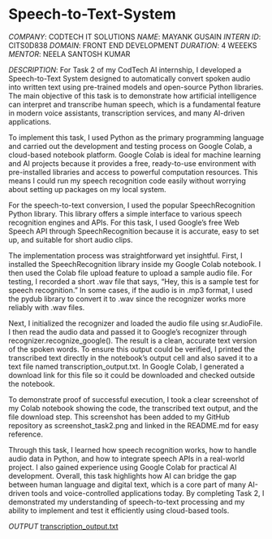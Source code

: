 # Speech-to-Text-System
*COMPANY*: CODTECH IT SOLUTIONS
*NAME*: MAYANK GUSAIN
*INTERN ID*: CITS0D838
*DOMAIN*: FRONT END DEVELOPMENT
*DURATION*: 4 WEEEKS
*MENTOR*: NEELA SANTOSH KUMAR

*DESCRIPTION*: For Task 2 of my CodTech AI internship, I developed a Speech-to-Text System designed to automatically convert spoken audio into written text using pre-trained models and open-source Python libraries. The main objective of this task is to demonstrate how artificial intelligence can interpret and transcribe human speech, which is a fundamental feature in modern voice assistants, transcription services, and many AI-driven applications.

To implement this task, I used Python as the primary programming language and carried out the development and testing process on Google Colab, a cloud-based notebook platform. Google Colab is ideal for machine learning and AI projects because it provides a free, ready-to-use environment with pre-installed libraries and access to powerful computation resources. This means I could run my speech recognition code easily without worrying about setting up packages on my local system.

For the speech-to-text conversion, I used the popular SpeechRecognition Python library. This library offers a simple interface to various speech recognition engines and APIs. For this task, I used Google’s free Web Speech API through SpeechRecognition because it is accurate, easy to set up, and suitable for short audio clips.

The implementation process was straightforward yet insightful. First, I installed the SpeechRecognition library inside my Google Colab notebook. I then used the Colab file upload feature to upload a sample audio file. For testing, I recorded a short .wav file that says, “Hey, this is a sample test for speech recognition.” In some cases, if the audio is in .mp3 format, I used the pydub library to convert it to .wav since the recognizer works more reliably with .wav files.

Next, I initialized the recognizer and loaded the audio file using sr.AudioFile. I then read the audio data and passed it to Google’s recognizer through recognizer.recognize_google(). The result is a clean, accurate text version of the spoken words. To ensure this output could be verified, I printed the transcribed text directly in the notebook’s output cell and also saved it to a text file named transcription_output.txt. In Google Colab, I generated a download link for this file so it could be downloaded and checked outside the notebook.

To demonstrate proof of successful execution, I took a clear screenshot of my Colab notebook showing the code, the transcribed text output, and the file download step. This screenshot has been added to my GitHub repository as screenshot_task2.png and linked in the README.md for easy reference.

Through this task, I learned how speech recognition works, how to handle audio data in Python, and how to integrate speech APIs in a real-world project. I also gained experience using Google Colab for practical AI development. Overall, this task highlights how AI can bridge the gap between human language and digital text, which is a core part of many AI-driven tools and voice-controlled applications today. By completing Task 2, I demonstrated my understanding of speech-to-text processing and my ability to implement and test it efficiently using cloud-based tools.

*OUTPUT*
[transcription_output.txt](https://github.com/user-attachments/files/20846721/transcription_output.txt)

